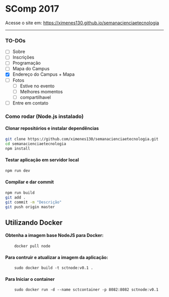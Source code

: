 # SComp 2017

Acesse o site em: https://ximenes130.github.io/semanacienciaetecnologia

---

### TO-DOs
- [ ] Sobre
- [ ] Inscrições
- [ ] Programação
- [ ] Mapa do Campus
- [x] Endereço do Campus + Mapa
- [ ] Fotos
     - [ ] Estive no evento
     - [ ] Melhores momentos
     - [ ] compartilhavel
- [ ] Entre em contato

### Como rodar (Node.js instalado)

#### Clonar repositórios e instalar dependências

```sh
git clone https://github.com/ximenes130/semanacienciaetecnologia.git
cd semanacienciaetecnologia
npm install
```

#### Testar aplicação em servidor local

```sh
npm run dev
```

#### Compilar e dar commit

```sh
npm run build
git add .
git commit -m "Descrição"
git push origin master
```



## Utilizando Docker

#### Obtenha a imagem base NodeJS para Docker:
```
	docker pull node
```

#### Para contruir e atualizar a imagem da aplicação:
```
	sudo docker build -t sctnode:v0.1 .
```
#### Para Iniciar o container

```
	sudo docker run -d --name sctcontainer -p 8082:8082 sctnode:v0.1
```
